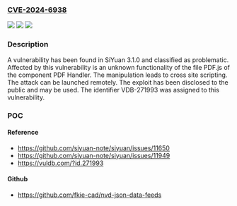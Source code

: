 ### [CVE-2024-6938](https://cve.mitre.org/cgi-bin/cvename.cgi?name=CVE-2024-6938)
![](https://img.shields.io/static/v1?label=Product&message=SiYuan&color=blue)
![](https://img.shields.io/static/v1?label=Version&message=%3D%203.1.0%20&color=brighgreen)
![](https://img.shields.io/static/v1?label=Vulnerability&message=CWE-79%20Cross%20Site%20Scripting&color=brighgreen)

### Description

A vulnerability has been found in SiYuan 3.1.0 and classified as problematic. Affected by this vulnerability is an unknown functionality of the file PDF.js of the component PDF Handler. The manipulation leads to cross site scripting. The attack can be launched remotely. The exploit has been disclosed to the public and may be used. The identifier VDB-271993 was assigned to this vulnerability.

### POC

#### Reference
- https://github.com/siyuan-note/siyuan/issues/11650
- https://github.com/siyuan-note/siyuan/issues/11949
- https://vuldb.com/?id.271993

#### Github
- https://github.com/fkie-cad/nvd-json-data-feeds

